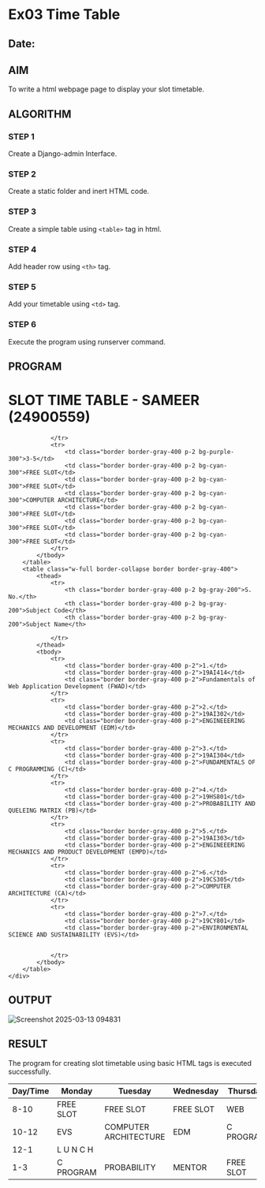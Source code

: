 # Ex03 Time Table
## Date:

## AIM
To write a html webpage page to display your slot timetable.

## ALGORITHM
### STEP 1
Create a Django-admin Interface.

### STEP 2
Create a static folder and inert HTML code.

### STEP 3
Create a simple table using ```<table>``` tag in html.

### STEP 4
Add header row using ```<th>``` tag.

### STEP 5
Add your timetable using ```<td>``` tag.

### STEP 6
Execute the program using runserver command.

## PROGRAM
<html>
<head>
    <title>Slot Time Table</title>
    <script src="https://cdn.tailwindcss.com"></script>
</head>
<body class="bg-gray-100 p-4">
    <div class="max-w-4xl mx-auto bg-white p-4 border border-gray-300">
        <h1 class="text-center text-xl font-bold mb-4">SLOT TIME TABLE - SAMEER (24900559)</h1>
        <table class="w-full border-collapse border border-gray-400 mb-4">
            <thead>
                <tr>
                    <th class="border border-gray-400 p-2 bg-purple-300">Day/Time</th>
                    <th class="border border-gray-400 p-2 bg-purple-300">Monday</th>
                    <th class="border border-gray-400 p-2 bg-purple-300">Tuesday</th>
                    <th class="border border-gray-400 p-2 bg-purple-300">Wednesday</th>
                    <th class="border border-gray-400 p-2 bg-purple-300">Thursday</th>
                    <th class="border border-gray-400 p-2 bg-purple-300">Friday</th>
                    <th class="border border-gray-400 p-2 bg-purple-300">Saturday</th>
                </tr>
            </thead>
            <tbody>
                <tr>
                    <td class="border border-gray-400 p-2 bg-purple-300">8-10</td>
                    <td class="border border-gray-400 p-2 bg-cyan-300">FREE SLOT</td>
                    <td class="border border-gray-400 p-2 bg-cyan-300">FREE SLOT</td>
                    <td class="border border-gray-400 p-2 bg-cyan-300">FREE SLOT</td>
                    <td class="border border-gray-400 p-2 bg-cyan-300">WEB</td>
                    <td class="border border-gray-400 p-2 bg-cyan-300">FREE SLOT</td>
                    <td class="border border-gray-400 p-2 bg-cyan-300">FREE SLOT</td>
                </tr>
                <tr>
                    <td class="border border-gray-400 p-2 bg-purple-300">10-12</td>
                    <td class="border border-gray-400 p-2 bg-cyan-300">EVS</td>
                    <td class="border border-gray-400 p-2 bg-cyan-300">COMPUTER ARCHITECTURE</td>
                    <td class="border border-gray-400 p-2 bg-cyan-300">EDM</td>
                    <td class="border border-gray-400 p-2 bg-cyan-300">C PROGRAM</td>
                    <td class="border border-gray-400 p-2 bg-cyan-300">FREE SLOT</td>
                    <td class="border border-gray-400 p-2 bg-cyan-300">WEB</td>
                </tr>
                <tr>
                    <td class="border border-gray-400 p-2 bg-purple-300">12-1</td>
                    <td colspan="6" class="border border-gray-400 p-2 bg-red-300 text-center">L U N C H</td>
                </tr>
                <tr>
                    <td class="border border-gray-400 p-2 bg-purple-300">1-3</td>
                    <td class="border border-gray-400 p-2 bg-cyan-300">C PROGRAM</td>
                    <td class="border border-gray-400 p-2 bg-cyan-300">PROBABILITY</td>
                    <td class="border border-gray-400 p-2 bg-cyan-300">MENTOR</td>
                    <td class="border border-gray-400 p-2 bg-cyan-300">FREE SLOT</td>
                    <td class="border border-gray-400 p-2 bg-cyan-300">PROBABILITY</td>
                    <td class="border border-gray-400 p-2 bg-cyan-300">EDM</td>
                    
                </tr>
                <tr>
                    <td class="border border-gray-400 p-2 bg-purple-300">3-5</td>
                    <td class="border border-gray-400 p-2 bg-cyan-300">FREE SLOT</td>
                    <td class="border border-gray-400 p-2 bg-cyan-300">FREE SLOT</td>
                    <td class="border border-gray-400 p-2 bg-cyan-300">COMPUTER ARCHITECTURE</td>
                    <td class="border border-gray-400 p-2 bg-cyan-300">FREE SLOT</td>
                    <td class="border border-gray-400 p-2 bg-cyan-300">FREE SLOT</td>
                    <td class="border border-gray-400 p-2 bg-cyan-300">FREE SLOT</td>
                </tr>
            </tbody>
        </table>
        <table class="w-full border-collapse border border-gray-400">
            <thead>
                <tr>
                    <th class="border border-gray-400 p-2 bg-gray-200">S. No.</th>
                    <th class="border border-gray-400 p-2 bg-gray-200">Subject Code</th>
                    <th class="border border-gray-400 p-2 bg-gray-200">Subject Name</th>
                    
                </tr>
            </thead>
            <tbody>
                <tr>
                    <td class="border border-gray-400 p-2">1.</td>
                    <td class="border border-gray-400 p-2">19AI414</td>
                    <td class="border border-gray-400 p-2">Fundamentals of Web Application Development (FWAD)</td>
                </tr>
                <tr>
                    <td class="border border-gray-400 p-2">2.</td>
                    <td class="border border-gray-400 p-2">19AI302</td>
                    <td class="border border-gray-400 p-2">ENGINEEERING MECHANICS AND DEVELOPMENT (EDM)</td>
                </tr>
                <tr>
                    <td class="border border-gray-400 p-2">3.</td>
                    <td class="border border-gray-400 p-2">19AI304</td>
                    <td class="border border-gray-400 p-2">FUNDAMENTALS OF C PROGRAMMING (C)</td>
                </tr>
                <tr>
                    <td class="border border-gray-400 p-2">4.</td>
                    <td class="border border-gray-400 p-2">19HS801</td>
                    <td class="border border-gray-400 p-2">PROBABILITY AND QUELEING MATRIX (PB)</td>
                </tr>
                <tr>
                    <td class="border border-gray-400 p-2">5.</td>
                    <td class="border border-gray-400 p-2">19AI303</td>
                    <td class="border border-gray-400 p-2">ENGINEEERING MECHANICS AND PRODUCT DEVELOPMENT (EMPD)</td>
                </tr>
                <tr>
                    <td class="border border-gray-400 p-2">6.</td>
                    <td class="border border-gray-400 p-2">19CS305</td>
                    <td class="border border-gray-400 p-2">COMPUTER ARCHITECTURE (CA)</td>
                </tr>
                <tr>
                    <td class="border border-gray-400 p-2">7.</td>
                    <td class="border border-gray-400 p-2">19CY801</td>
                    <td class="border border-gray-400 p-2">ENVIRONMENTAL SCIENCE AND SUSTAINABILITY (EVS)</td>


                </tr>
            </tbody>
        </table>
    </div>
</body>
</html>
                
            


## OUTPUT
![Screenshot 2025-03-13 094831](https://github.com/user-attachments/assets/00c42165-1ec0-4f6f-b33e-baa077d31031)


## RESULT
The program for creating slot timetable using basic HTML tags is executed successfully.
